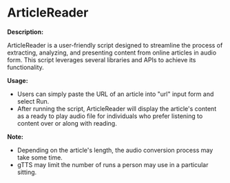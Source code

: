 # **ArticleReader**

**Description:**

ArticleReader is a user-friendly script designed to streamline the process of extracting, analyzing, and presenting content from online articles in audio form. This script leverages several libraries and APIs to achieve its functionality. 

**Usage:**
- Users can simply paste the URL of an article into "url" input form and select Run.
- After running the script, ArticleReader will display the article's content as a ready to play audio file for individuals who prefer listening to content over or along with reading.

**Note:**
- Depending on the article's length, the audio conversion process may take some time.
- gTTS may limit the number of runs a person may use in a particular sitting.
